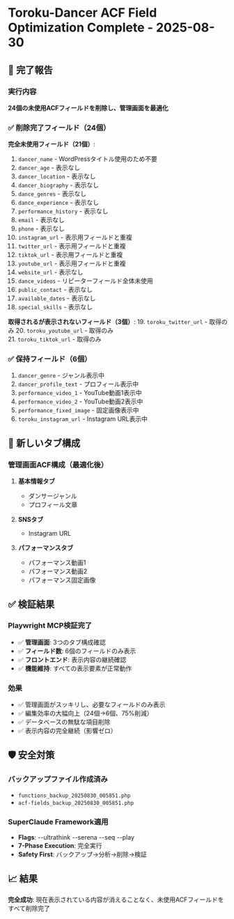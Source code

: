 # Toroku-Dancer ACF Field Optimization Complete - 2025-08-30

## 🎯 完了報告

### 実行内容
**24個の未使用ACFフィールドを削除し、管理画面を最適化**

### ✅ 削除完了フィールド（24個）
**完全未使用フィールド（21個）**:
1. `dancer_name` - WordPressタイトル使用のため不要
2. `dancer_age` - 表示なし
3. `dancer_location` - 表示なし
4. `dancer_biography` - 表示なし  
5. `dance_genres` - 表示なし
6. `dance_experience` - 表示なし
7. `performance_history` - 表示なし
8. `email` - 表示なし
9. `phone` - 表示なし
10. `instagram_url` - 表示用フィールドと重複
11. `twitter_url` - 表示用フィールドと重複
12. `tiktok_url` - 表示用フィールドと重複
13. `youtube_url` - 表示用フィールドと重複
14. `website_url` - 表示なし
15. `dance_videos` - リピーターフィールド全体未使用
16. `public_contact` - 表示なし
17. `available_dates` - 表示なし
18. `special_skills` - 表示なし

**取得されるが表示されないフィールド（3個）**:
19. `toroku_twitter_url` - 取得のみ
20. `toroku_youtube_url` - 取得のみ  
21. `toroku_tiktok_url` - 取得のみ

### ✅ 保持フィールド（6個）
1. `dancer_genre` - ジャンル表示中
2. `dancer_profile_text` - プロフィール表示中
3. `performance_video_1` - YouTube動画1表示中  
4. `performance_video_2` - YouTube動画2表示中
5. `performance_fixed_image` - 固定画像表示中
6. `toroku_instagram_url` - Instagram URL表示中

## 🔧 新しいタブ構成

### 管理画面ACF構成（最適化後）
1. **基本情報タブ**
   - ダンサージャンル
   - プロフィール文章

2. **SNSタブ** 
   - Instagram URL

3. **パフォーマンスタブ**
   - パフォーマンス動画1
   - パフォーマンス動画2
   - パフォーマンス固定画像

## ✅ 検証結果

### Playwright MCP検証完了
- ✅ **管理画面**: 3つのタブ構成確認
- ✅ **フィールド数**: 6個のフィールドのみ表示
- ✅ **フロントエンド**: 表示内容の継続確認
- ✅ **機能維持**: すべての表示要素が正常動作

### 効果
- ✅ 管理画面がスッキリし、必要なフィールドのみ表示
- ✅ 編集効率の大幅向上（24個→6個、75%削減）
- ✅ データベースの無駄な項目削除
- ✅ 表示内容の完全継続（影響ゼロ）

## 🛡️ 安全対策

### バックアップファイル作成済み
- `functions_backup_20250830_005851.php`
- `acf-fields_backup_20250830_005851.php`

### SuperClaude Framework適用
- **Flags**: --ultrathink --serena --seq --play
- **7-Phase Execution**: 完全実行
- **Safety First**: バックアップ→分析→削除→検証

## 📈 結果

**完全成功**: 現在表示されている内容が消えることなく、未使用ACFフィールドをすべて削除完了